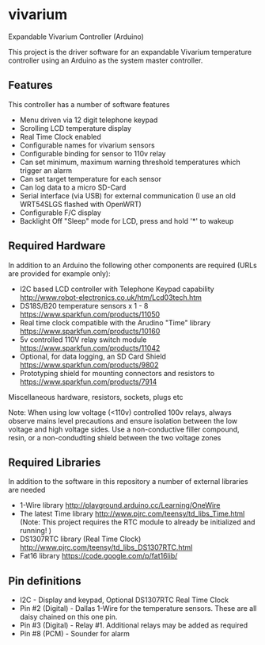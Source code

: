 vivarium
========

Expandable Vivarium Controller (Arduino)

This project is the driver software for an expandable Vivarium temperature controller using an Arduino as the 
system master controller.

Features
--------

This controller has a number of software features
* Menu driven via 12 digit telephone keypad
* Scrolling LCD temperature display
* Real Time Clock enabled
* Configurable names for vivarium sensors
* Configurable binding for sensor to 110v relay
* Can set minimum, maximum warning threshold temperatures which trigger an alarm
* Can set target temperature for each sensor
* Can log data to a micro SD-Card
* Serial interface (via USB) for external communication (I use an old WRT54SLGS flashed with OpenWRT)
* Configurable F/C display
* Backlight Off "Sleep" mode for LCD, press and hold '*' to wakeup

Required Hardware
-----------------

In addition to an Arduino the following other components are required (URLs are provided for example only):
* I2C based LCD controller with Telephone Keypad capability
  http://www.robot-electronics.co.uk/htm/Lcd03tech.htm
* DS18S/B20 temperature sensors x 1 - 8
  https://www.sparkfun.com/products/11050 
* Real time clock compatible with the Arudino "Time" library
  https://www.sparkfun.com/products/10160
* 5v controlled 110V relay switch module
  https://www.sparkfun.com/products/11042
* Optional, for data logging, an SD Card Shield
  https://www.sparkfun.com/products/9802 
* Prototyping shield for mounting connectors and resistors to
  https://www.sparkfun.com/products/7914

Miscellaneous hardware, resistors, sockets, plugs etc

Note: When using low voltage (<110v) controlled 100v relays, always observe mains level precautions and ensure
isolation between the low voltage and high voltage sides. Use a non-conductive filler compound, resin, or a non-condudting shield between the two voltage zones

Required Libraries
------------------
In addition to the software in this repository a number of external libraries are needed

* 1-Wire library
  http://playground.arduino.cc/Learning/OneWire
* The latest Time library
  http://www.pjrc.com/teensy/td_libs_Time.html
  (Note: This project requires the RTC module to already be initialized and running! )
* DS1307RTC library (Real Time Clock)
  http://www.pjrc.com/teensy/td_libs_DS1307RTC.html
* Fat16 library
  https://code.google.com/p/fat16lib/

Pin definitions
---------------

* I2C - Display and keypad, Optional DS1307RTC Real Time Clock
* Pin #2 (Digital) - Dallas 1-Wire for the temperature sensors. These are all daisy chained on this one pin.
* Pin #3 (Digital) - Relay #1. Additional relays may be added as required
* Pin #8 (PCM) - Sounder for alarm 

